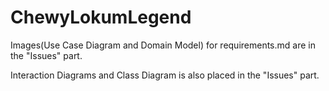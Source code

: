 ChewyLokumLegend
================
Images(Use Case Diagram and Domain Model) for requirements.md are in the "Issues" part.

Interaction Diagrams and Class Diagram is also placed in the "Issues" part.
